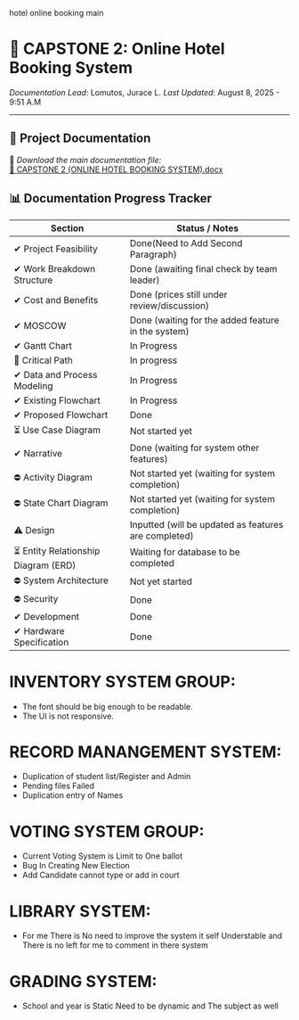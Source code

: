 hotel online booking main

# 📁 CAPSTONE 2: Online Hotel Booking System

*Documentation Lead*: Lomutos, Jurace L.
*Last Updated*: August 8, 2025 - 9:51 A.M

---

## 📄 Project Documentation

🔗 *Download the main documentation file:*  
[📎 CAPSTONE 2 (ONLINE HOTEL BOOKING SYSTEM).docx](https://docs.google.com/document/d/1ozihDXTxI92Q4mQr1r78dvfmxzd-8P7y/edit?usp=sharing&ouid=117169841200323429115&rtpof=true&sd=true)  


## 📊 Documentation Progress Tracker

| Section                               | Status / Notes                                                                |
|---------------------------------------|-------------------------------------------------------------------------------|
| ✔︎ Project Feasibility                 | Done(Need to Add Second Paragraph)                                           |
| ✔︎ Work Breakdown Structure            | Done (awaiting final check by team leader)                                   |
| ✔︎ Cost and Benefits                   | Done (prices still under review/discussion)                                  |
| ✔︎ MOSCOW                              | Done (waiting for the added feature in the system)                           |
| ✔︎ Gantt Chart                         | In Progress                                                                  |
| 🔄 Critical Path                      | In progress                                                                  |
| ✔︎ Data and Process Modeling           | In Progress                                                                  |
| ✔︎ Existing Flowchart                  | In Progress                                                                  |
| ✔︎ Proposed Flowchart                  | Done                                                                         |
| ⏳ Use Case Diagram                   | Not started yet                                                              |
| ✔︎ Narrative                           | Done (waiting for system other features)                                     |
| ⛔ Activity Diagram                   | Not started yet (waiting for system completion)                              |
| ⛔ State Chart Diagram                | Not started yet (waiting for system completion)                              |
| ⚠️ Design                             | Inputted (will be updated as features are completed)                         |
| ⏳ Entity Relationship Diagram (ERD)  | Waiting for database to be completed                                         |
| ⛔ System Architecture                | Not yet started                                                              |
| ⛔ Security                           | Done                                                                         |
| ✔︎ Development                         | Done                                                                         |
| ✔︎ Hardware Specification              | Done                                                                         |




# INVENTORY SYSTEM GROUP:
- The font should be big enough to be readable.
- The UI is not responsive.

# RECORD MANANGEMENT SYSTEM:
- Duplication of student list/Register and Admin
- Pending files Failed  
- Duplication entry of Names

# VOTING SYSTEM GROUP:
- Current Voting System is Limit to One ballot
- Bug In Creating New Election
- Add Candidate cannot type or add in court

# LIBRARY SYSTEM:
- For me There is No need to improve the system it self Understable and There is no left for me to comment in there system

# GRADING SYSTEM:
- School and year is Static Need to be dynamic and The subject as well
